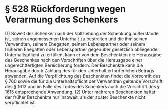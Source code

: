 # § 528 Rückforderung wegen Verarmung des Schenkers
(1) Soweit der Schenker nach der Vollziehung der Schenkung außerstande ist, seinen angemessenen Unterhalt zu bestreiten und die ihm seinen Verwandten, seinem Ehegatten, seinem Lebenspartner oder seinem früheren Ehegatten oder Lebenspartner gegenüber gesetzlich obliegende Unterhaltspflicht zu erfüllen, kann er von dem Beschenkten die Herausgabe des Geschenkes nach den Vorschriften über die Herausgabe einer ungerechtfertigten Bereicherung fordern. Der Beschenkte kann die Herausgabe durch Zahlung des für den Unterhalt erforderlichen Betrags abwenden. Auf die Verpflichtung des Beschenkten findet die Vorschrift des § 760 sowie die für die Unterhaltspflicht der Verwandten geltende Vorschrift des § 1613 und im Falle des Todes des Schenkers auch die Vorschrift des § 1615 entsprechende Anwendung.
(2) Unter mehreren Beschenkten haftet der früher Beschenkte nur insoweit, als der später Beschenkte nicht verpflichtet ist.